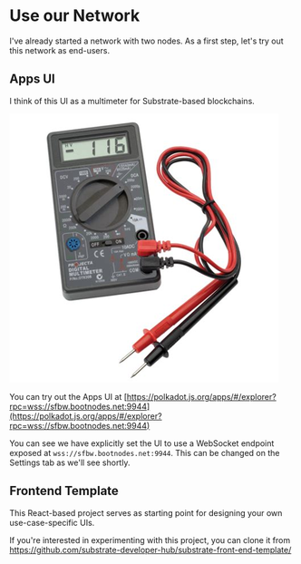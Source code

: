 # Use our Network

I've already started a network with two nodes. As a first step, let's try out this network as end-users.

## Apps UI

I think of this UI as a multimeter for Substrate-based blockchains.

![multimeter](assets/multimeter.jpg)

You can try out the Apps UI at [https://polkadot.js.org/apps/#/explorer?rpc=wss://sfbw.bootnodes.net:9944](https://polkadot.js.org/apps/#/explorer?rpc=wss://sfbw.bootnodes.net:9944)

You can see we have explicitly set the UI to use a WebSocket endpoint exposed at `wss://sfbw.bootnodes.net:9944`. This can be changed on the Settings tab as we'll see shortly.

## Frontend Template

This React-based project serves as starting point for designing your own use-case-specific UIs.

If you're interested in experimenting with this project, you can clone it from https://github.com/substrate-developer-hub/substrate-front-end-template/
